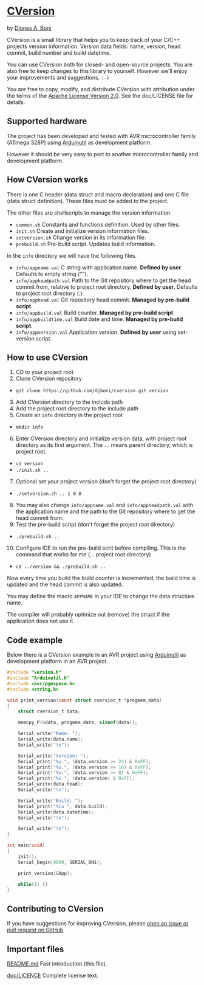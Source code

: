 # [CVersion](https://github.com/djboni/cversion)

by [Djones A. Boni](https://twitter.com/djonesboni)


CVersion is a small library that helps you to keep track of your C/C++ projects
version information.
Version data fields: name, version, head commit, build number and build
datetime.

You can use CVersion both for closed- and open-source projects. You are also
free to keep changes to this library to yourself. However we'll enjoy your
improvements and suggestions. `:-)`

You are free to copy, modify, and distribute CVersion with attribution under
the terms of the
[Apache License Version 2.0](http://www.apache.org/licenses/LICENSE-2.0).
See the doc/LICENSE file for details.


## Supported hardware

The project has been developed and tested with AVR microcontroller family
(ATmega 328P) using [Arduinutil](https://github.com/djboni/arduinutil) as
development platform.

However it should be very easy to port to another microcontroller family and
development platform.


## How CVersion works

There is one C header (data struct and macro declaration) and one C file (data
struct definition). These files must be added to the project.

The other files are shellscripts to manage the version information.

* `common.sh` Constants and functions definition. Used by other files.
* `init.sh` Create and initialize version information files.
* `setversion.sh` Change version in its information file.
* `prebuild.sh` Pre-build script. Updates build information.

In the `info` directory we will have the following files.

* `info/appname.val` C string with application name. **Defined by user**. Defaults
to empty string ("").
* `info/appheadpath.val` Path to the Git repository where to get the head commit
from, relative to project root directory. **Defined by user**. Defaults to project
root directory (.).
* `info/apphead.val` Git repository head commit. **Managed by pre-build script**.
* `info/appbuild.val` Build counter. **Managed by pre-build script**.
* `info/appbuildtime.val` Build date and time. **Managed by pre-build script**.
* `info/appversion.val` Application version. **Defined by user** using set-version script.

## How to use CVersion

1. CD to your project root
2. Clone CVersion repository
* `git clone https://github.com/djboni/cversion.git version`
3. Add CVersion directory to the include path
4. Add the project root directory to the include path
5. Create an `info` directory in the project root
* `mkdir info`
6. Enter CVersion directory and initialize version data, with project root
directory as its first argument. The `..` means parent directory, which is
project root.
* `cd version`
* `./init.sh ..`
7. Optional set your project version (don't forget the project root directory)
* `./setversion.sh .. 1 0 0`
8. You may also change `info/appname.val` and `info/appheadpath.val` with the
application name and the path to the Git repository where to get the head commit
from.
9. Test the pre-build script (don't forget the project root directory)
* `./prebuild.sh ..`
10. Configure IDE to run the pre-build scrit before compiling. This is the
command that works for me (... project root directory)
* `cd ../version && ./prebuild.sh ..`

Now every time you build the build counter is incremented, the build time is
updated and the head commit is also updated.

You may define the macro `APPNAME` in your IDE to change the data structure
name.

The compiler will probably optimize out (remove) the struct if the application
does not use it.

## Code example

Below there is a CVersion example in an AVR project using
[Arduinutil](https://github.com/djboni/arduinutil) as development platform in an
AVR project.

```c
#include "version.h"
#include "Arduinutil.h"
#include <avr/pgmspace.h>
#include <string.h>

void print_version(const struct cversion_t *progmem_data)
{
    struct cversion_t data;

    memcpy_P(&data, progmem_data, sizeof(data));

    Serial_write("Name: ");
    Serial_write(data.name);
    Serial_write("\n");

    Serial_write("Version: ");
    Serial_print("%u.", (data.version >> 24) & 0xFF);
    Serial_print("%u.", (data.version >> 16) & 0xFF);
    Serial_print("%u.", (data.version >> 8) & 0xFF);
    Serial_print("%u ", (data.version) & 0xFF);
    Serial_write(data.head);
    Serial_write("\n");

    Serial_write("Build: ");
    Serial_print("%lu ", data.build);
    Serial_write(data.datetime);
    Serial_write("\n");

    Serial_write("\n");
}

int main(void)
{
    init();
    Serial_begin(9600, SERIAL_8N1);

    print_version(&App);

    while(1) {}
}

```

## Contributing to CVersion

If you have suggestions for improving CVersion, please
[open an issue or pull request on GitHub](https://github.com/djboni/cversion).


## Important files

[README.md](https://github.com/djboni/cversion/blob/master/README.md)
Fast introduction (this file).

[doc/LICENCE](https://github.com/djboni/cversion/blob/master/doc/LICENSE)
Complete license text.
